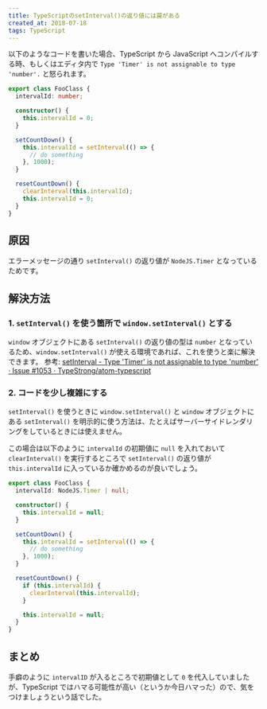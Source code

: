 ```yaml
---
title: TypeScriptのsetInterval()の返り値には罠がある
created_at: 2018-07-18
tags: TypeScript
---
```


以下のようなコードを書いた場合、TypeScript から JavaScript へコンパイルする時、もしくはエディタ内で `Type 'Timer' is not assignable to type 'number'.` と怒られます。

```typescript
export class FooClass {
  intervalId: number;

  constructor() {
    this.intervalId = 0;
  }

  setCountDown() {
    this.intervalId = setInterval(() => {
      // do something
    }, 1000);
  }

  resetCountDown() {
    clearInterval(this.intervalId);
    this.intervalId = 0;
  }
}
```

## 原因

エラーメッセージの通り `setInterval()` の返り値が `NodeJS.Timer` となっているためです。

## 解決方法

### 1. `setInterval()` を使う箇所で `window.setInterval()` とする

`window` オブジェクトにある `setInterval()` の返り値の型は `number` となっているため、`window.setInterval()` が使える環境であれば、これを使うと楽に解決できます。
参考: [setInterval - Type 'Timer' is not assignable to type 'number' · Issue #1053 · TypeStrong/atom-typescript](https://github.com/TypeStrong/atom-typescript/issues/1053#issuecomment-321126192)

### 2. コードを少し複雑にする

`setInterval()` を使うときに `window.setInterval()` と `window` オブジェクトにある `setInterval()` を明示的に使う方法は、たとえばサーバーサイドレンダリングをしているときには使えません。

この場合は以下のように `intervalId` の初期値に `null` を入れておいて `clearInterval()` を実行するところで `setInterval()` の返り値が `this.intervalId` に入っているか確かめるのが良いでしょう。

```typescript
export class FooClass {
  intervalId: NodeJS.Timer | null;

  constructor() {
    this.intervalId = null;
  }

  setCountDown() {
    this.intervalId = setInterval(() => {
      // do something
    }, 1000);
  }

  resetCountDown() {
    if (this.intervalId) {
      clearInterval(this.intervalId);
    }

    this.intervalId = null;
  }
}
```

## まとめ

手癖のように `intervalID` が入るところで初期値として `0` を代入していましたが、TypeScript ではハマる可能性が高い（というか今日ハマった）ので、気をつけましょうという話でした。
